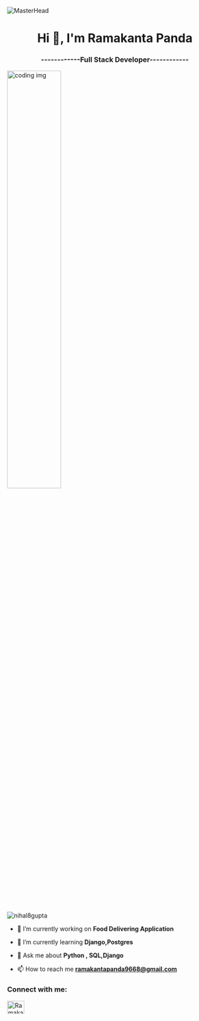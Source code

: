 ![MasterHead](https://miro.medium.com/v2/resize:fit:679/1*yw0TnheAGN-LPneDaTlaxw.gif)
<h1 align="center">Hi 👋, I'm Ramakanta Panda</h1>
<h3 align="center">------------Full Stack Developer------------</h3>
<img align='center' alt='coding img' width='50%' src='https://i.pinimg.com/originals/e8/f4/53/e8f453469a3ec97ecd354df465d73913.gif'>

<p align="left"> <img src="https://komarev.com/ghpvc/?username=nihal8gupta&label=Profile%20views&color=0e75b6&style=flat" alt="nihal8gupta" /> </p>

<!-- <p align="left"> <a href="https://github.com/ryo-ma/github-profile-trophy"><img src="https://github-profile-trophy.vercel.app/?username=nihal8gupta" alt="nihal8gupta" /></a> </p> -->

- 🔭 I’m currently working on **Food Delivering Application**

- 🌱 I’m currently learning **Django,Postgres**

<!-- - 👯 I’m looking to collaborate on [Netflix Clone](https://github.com/Nihal8Gupta/Netflix-Clone) -->

- 💬 Ask me about **Python , SQL,Django**

- 📫 How to reach me **ramakantapanda9668@gmail.com**

<h3 align="left">Connect with me:</h3>
<p align="left">
<a href="www.linkedin.com/in/ramakanta-panda-a457531b5" target="blank"><img align="center" src="https://raw.githubusercontent.com/rahuldkjain/github-profile-readme-generator/master/src/images/icons/Social/linked-in-alt.svg" alt="Ramakanta-panda-77b68b28b" height="30" width="40" /></a>


